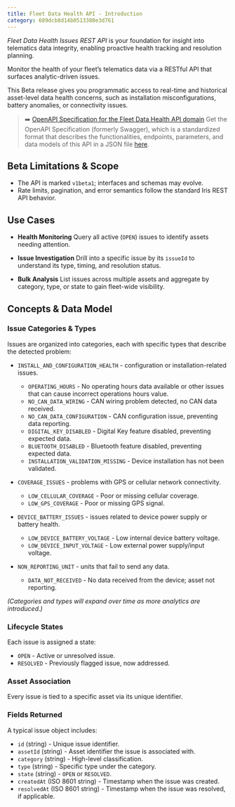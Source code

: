 ```yaml
---
title: Fleet Data Health API - Introduction
category: 689dcb8d14b0513380e3d761
---
```


_Fleet Data Health Issues REST API_ is your foundation for insight into telematics data integrity, enabling proactive health tracking and resolution planning.

Monitor the health of your fleet’s telematics data via a RESTful API that surfaces analytic-driven issues.

This Beta release gives you programmatic access to real-time and historical asset-level data health concerns,
such as installation misconfigurations, battery anomalies, or connectivity issues.

> ➡️ [OpenAPI Specification for the Fleet Data Health API domain](https://developers.trackunit.com/openapi/fleet-data-health-issues-beta.json)
> Get the OpenAPI Specification (formerly Swagger), which is a standardized format that describes the functionalities, endpoints, parameters, and data models of this API in a JSON file [here](https://developers.trackunit.com/openapi/fleet-data-health-issues-beta.json).


## Beta Limitations & Scope
  - The API is marked `v1beta1`; interfaces and schemas may evolve.
  - Rate limits, pagination, and error semantics follow the standard Iris REST API behavior.


## Use Cases

- **Health Monitoring**
  Query all active (`OPEN`) issues to identify assets needing attention.

- **Issue Investigation**
  Drill into a specific issue by its `issueId` to understand its type, timing, and resolution status.

- **Bulk Analysis**
  List issues across multiple assets and aggregate by category, type, or state to gain fleet-wide visibility.


## Concepts & Data Model

### Issue Categories & Types
Issues are organized into categories, each with specific types that describe the detected problem:
- `INSTALL_AND_CONFIGURATION_HEALTH` - configuration or installation-related issues.
  - `OPERATING_HOURS` - No operating hours data available or other issues that can cause incorrect operations hours value.
  - `NO_CAN_DATA_WIRING` - CAN wiring problem detected, no CAN data received.
  - `NO_CAN_DATA_CONFIGURATION` - CAN configuration issue, preventing data reporting.
  - `DIGITAL_KEY_DISABLED` - Digital Key feature disabled, preventing expected data.
  - `BLUETOOTH_DISABLED` - Bluetooth feature disabled, preventing expected data.
  - `INSTALLATION_VALIDATION_MISSING` - Device installation has not been validated.

- `COVERAGE_ISSUES` - problems with GPS or cellular network connectivity.
  - `LOW_CELLULAR_COVERAGE` - Poor or missing cellular coverage.
  - `LOW_GPS_COVERAGE` - Poor or missing GPS signal.

- `DEVICE_BATTERY_ISSUES` - issues related to device power supply or battery health.
  - `LOW_DEVICE_BATTERY_VOLTAGE` - Low internal device battery voltage.
  - `LOW_DEVICE_INPUT_VOLTAGE` - Low external power supply/input voltage.

- `NON_REPORTING_UNIT` - units that fail to send any data.
  - `DATA_NOT_RECEIVED` - No data received from the device; asset not reporting.

*(Categories and types will expand over time as more analytics are introduced.)*

### Lifecycle States
Each issue is assigned a state:
- `OPEN` - Active or unresolved issue.
- `RESOLVED` - Previously flagged issue, now addressed.

### Asset Association
  Every issue is tied to a specific asset via its unique identifier.

### Fields Returned
A typical issue object includes:
- `id` (string) - Unique issue identifier.
- `assetId` (string) - Asset identifier the issue is associated with.
- `category` (string) - High-level classification.
- `type` (string) - Specific type under the category.
- `state` (string) - `OPEN` or `RESOLVED`.
- `createdAt` (ISO 8601 string) - Timestamp when the issue was created.
- `resolvedAt` (ISO 8601 string) - Timestamp when the issue was resolved, if applicable.
